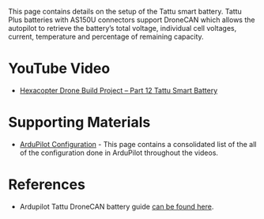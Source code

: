 This page contains details on the setup of the Tattu smart battery. Tattu Plus batteries with AS150U connectors support DroneCAN which allows the autopilot to retrieve the battery’s total voltage, individual cell voltages, current, temperature and percentage of remaining capacity.

# YouTube Video
- [Hexacopter Drone Build Project – Part 12 Tattu Smart Battery](https://youtu.be/XXX)

# Supporting Materials
- [ArduPilot Configuration](../ArduPilot-Config/ArduPilot-Config.md) - This page contains a consolidated list of the all of the configuration done in ArduPilot throughout the videos.

# References 
- Ardupilot Tattu DroneCAN battery guide [can be found here](https://ardupilot.org/plane/docs/common-tattu-dronecan-battery.html).
